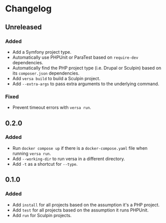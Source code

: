 # Changelog

## Unreleased

### Added

* Add a Symfony project type.
* Automatically use PHPUnit or ParaTest based on `require-dev` dependencies.
* Automatically find the PHP project type (i.e. Drupal or Sculpin) based on its `composer.json` dependencies.
* Add `versa build` to build a Sculpin project.
* Add `--extra-args` to pass extra arguments to the underlying command.

### Fixed

* Prevent timeout errors with `versa run`.

## 0.2.0

### Added

- Run `docker compose up` if there is a `docker-compose.yaml` file when running `versa run`.
- Add `--working-dir` to run versa in a different directory.
- Add `-t` as a shortcut for `--type`.

## 0.1.0

### Added

- Add `install` for all projects based on the assumption it's a PHP project.
- Add `test` for all projects based on the assumption it runs PHPUnit.
- Add `run` for Sculpin projects.
